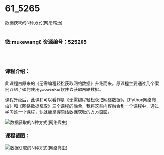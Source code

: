 # 61_5265
数据获取的N种方式(网络爬虫)
<br/></br>
<h3>微:mukewang8 资源编号：525265</h3>
<br/></br>
<h3>课程介绍：</h3>
<p>此课程由原来的《无需编程轻松获取网络数据》升级而来。原课程主要通过几个案例介绍了如何使用gooseeker软件去获取网路数据。</p>
<p>课程升级后，此课程可以看作是《无需编程轻松获取网络数据》，《Python网络<a title="查看与 爬虫 相关的文章" target="_blank">爬虫</a>》和《网络数据获取》三个课程的融合，我将这些内容融合到一个课程中，通过学习这一个课程，你就能掌握网络数据获取的方方面面。</p>
<p><img src="https://www.ko996.com/wp-content/uploads/img/2019/06/1-48-300x162.png" alt="数据获取的N种方式(网络爬虫)"></p>
<h3>课程截图：</h3>
<p><img src="https://www.ko996.com/wp-content/uploads/img/2019/06/2-51.png" alt="数据获取的N种方式(网络爬虫)"></p>
